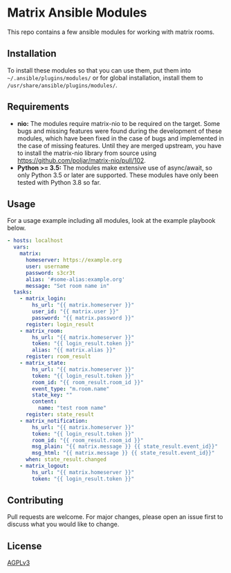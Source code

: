 # Matrix Ansible Modules

This repo contains a few ansible modules for working with matrix rooms.

## Installation

To install these modules so that you can use them, put them into `~/.ansible/plugins/modules/` or for global installation, install them to `/usr/share/ansible/plugins/modules/`.

## Requirements

 - **nio:** The modules require matrix-nio to be required on the target. Some bugs and missing features were found during the development of these modules, which have been fixed in the case of bugs and implemented in the case of missing features. Until they are merged upstream, you have to install the matrix-nio library from source using https://github.com/poljar/matrix-nio/pull/102.
 - **Python >= 3.5:** The modules make extensive use of async/await, so only Python 3.5 or later are supported. These modules have only been tested with Python 3.8 so far.

## Usage

For a usage example including all modules, look at the example playbook below.
```yaml
- hosts: localhost
  vars:
    matrix:
      homeserver: https://example.org
      user: username
      password: s3cr3t
      alias: '#some-alias:example.org'
      message: "Set room name in"
  tasks:
    - matrix_login:
        hs_url: "{{ matrix.homeserver }}"
        user_id: "{{ matrix.user }}"
        password: "{{ matrix.password }}"
      register: login_result
    - matrix_room:
        hs_url: "{{ matrix.homeserver }}"
        token: "{{ login_result.token }}"
        alias: "{{ matrix.alias }}"
      register: room_result
    - matrix_state:
        hs_url: "{{ matrix.homeserver }}"
        token: "{{ login_result.token }}"
        room_id: "{{ room_result.room_id }}"
        event_type: "m.room.name"
        state_key: ""
        content:
          name: "test room name"
      register: state_result
    - matrix_notification:
        hs_url: "{{ matrix.homeserver }}"
        token: "{{ login_result.token }}"
        room_id: "{{ room_result.room_id }}"
        msg_plain: "{{ matrix.message }} {{ state_result.event_id}}"
        msg_html: "{{ matrix.message }} {{ state_result.event_id}}"
      when: state_result.changed
    - matrix_logout:
        hs_url: "{{ matrix.homeserver }}"
        token: "{{ login_result.token }}"
```

## Contributing
Pull requests are welcome. For major changes, please open an issue first to discuss what you would like to change.

## License
[AGPLv3](https://choosealicense.com/licenses/agpl-3.0/)
